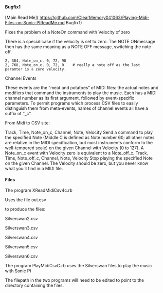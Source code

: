 

#### Bugfix1

[Main Read Me](  https://github.com/ClearMemory041063/Playing-Midi-Files-on-Sonic-PIReadMe.md Bugfix1)

Fixes the problem of a NoteOn command with Velocity of zero

There is a special case if the velocity is set to zero. The NOTE ONmessage then has the same meaning as a NOTE OFF message, switching the note off.


```
2, 384, Note_on_c, 0, 72, 90
2, 768, Note_on_c, 0, 72, 0    # really a note off as the last paramter is a zero velocity.
```

Channel Events

These events are the “meat and potatoes” of MIDI files: the actual notes and modifiers that command the instruments to play the music. Each has a MIDI channel number as its first argument, followed by event-specific parameters. To permit programs which process CSV files to easily distinguish them from meta-events, names of channel events all have a suffix of “_c”.

From Midi to CSV site:


Track, Time, Note_on_c, Channel, Note, Velocity
Send a command to play the specified Note (Middle C is defined as Note number 60; all other notes are relative in the MIDI specification, but most instruments conform to the well-tempered scale) on the given Channel with Velocity (0 to 127). A Note_on_c event with Velocity zero is equivalent to a Note_off_c.
Track, Time, Note_off_c, Channel, Note, Velocity
Stop playing the specified Note on the given Channel. The Velocity should be zero, but you never know what you’ll find in a MIDI file.

#### Files

The program XReadMidiCsv4c.rb

Uses the file out.csv

to produce the files:

Silverswan2.csv

Silverswan3.csv

Silverswan4.csv

Silverswan5.csv

Silverswan6.csv


The program PlayMidiCsvC.rb
 uses the Silverswan files to play the music with Sonic Pi


The filepath in the two programs will need to be edited to point to the directory containing the files.
